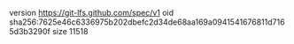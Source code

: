 version https://git-lfs.github.com/spec/v1
oid sha256:7625e46c6336975b202dbefc2d34de68aa169a0941541676811d7165d3b3290f
size 11518
